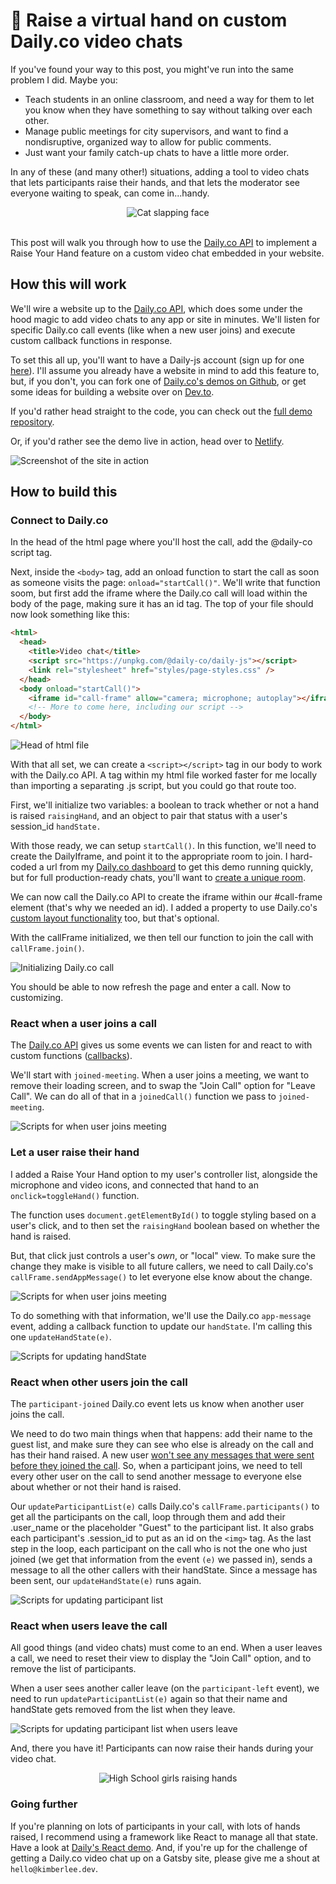 # 🤚 Raise a virtual hand on custom Daily.co video chats
If you've found your way to this post, you might've run into the same problem I did. Maybe you: 

* Teach students in an online classroom, and need a way for them to let you know when they have something to say without talking over each other. 
* Manage public meetings for city supervisors, and want to find a nondisruptive, organized way to allow for public comments. 
* Just want your family catch-up chats to have a little more order. 

In any of these (and many other!) situations, adding a tool to video chats that lets participants raise their hands, and that lets the moderator see everyone waiting to speak, can come in...handy. 

<div align="center">
<img src="https://media.giphy.com/media/xT0GqtpF1NWd9VbstO/giphy.gif" alt="Cat slapping face"/> 
</div>
</br>

This post will walk you through how to use the [Daily.co API](https://docs.daily.co/docs/reference-docs) to implement a Raise Your Hand feature on a custom video chat embedded in your website. 
## How this will work 
We'll wire a website up to the [Daily.co API](https://docs.daily.co/docs/reference-docs), which does some under the hood magic to add video chats to any app or site in minutes. We'll listen for specific Daily.co call events (like when a new user joins) and execute custom callback functions in response. 

To set this all up, you'll want to have a Daily-js account (sign up for one [here](https://dashboard.daily.co/)). I'll assume you already have a website in mind to add this feature to, but, if you don't, you can fork one of [Daily.co's demos on Github](https://github.com/daily-co/daily-demos), or get some ideas for building a website over on [Dev.to](https://dev.to/gaelthomas/how-to-deploy-a-static-website-for-free-in-only-3-minutes-with-google-drive-254c).

If you'd rather head straight to the code, you can check out the [full demo repository](https://github.com/kimberleejohnson/custom-video-call). 

Or, if you'd rather see the demo live in action, head over to [Netlify](https://daily-chat-raise-your-hand.netlify.app/). 

![Screenshot of the site in action](./icon-assets/daily-demo-cropped.png)

## How to build this 
### Connect to Daily.co 
In the head of the html page where you'll host the call, add the @daily-co script tag. 

Next, inside the `<body>` tag, add an onload function to start the call as soon as someone visits the page: `onload="startCall()"`. We'll write that function soom, but first add the iframe where the Daily.co call will load within the body of the page, making sure it has an id tag. The top of your file should now look something like this: 

```html 
<html>
  <head>
    <title>Video chat</title>
    <script src="https://unpkg.com/@daily-co/daily-js"></script>
    <link rel="stylesheet" href="styles/page-styles.css" />
  </head>
  <body onload="startCall()">
    <iframe id="call-frame" allow="camera; microphone; autoplay"></iframe>
    <!-- More to come here, including our script --> 
  </body>
</html> 
```
![Head of html file](./icon-assets/gists/script_0.png)

With that all set, we can create a `<script></script>` tag in our body to work with the Daily.co API. A tag within my html file worked faster for me locally than importing a separating .js script, but you could go that route too. 

First, we'll initialize two variables: a boolean to track whether or not a hand is raised `raisingHand`, and an object to pair that status with a user's session_id `handState.` 

With those ready, we can setup `startCall()`. In this function, we'll need to create the DailyIframe, and point it to the appropriate room to join. I hard-coded a url from my [Daily.co dashboard](https://dashboard.daily.co/) to get this demo running quickly, but for full production-ready chats, you'll want to [create a unique room](https://www.daily.co/blog/video-call-api-tutorial-the-rooms-family-of-endpoints). 

We can now call the Daily.co API to create the iframe within our #call-frame element (that's why we needed an id). I added a property to use Daily.co's [custom layout functionality](https://www.daily.co/blog/using-css-grid-to-create-custom-api-video-call-layouts) too, but that's optional. 

With the callFrame initialized, we then tell our function to join the call with `callFrame.join()`. 

![Initializing Daily.co call](./icon-assets/gists/script_1.png)

You should be able to now refresh the page and enter a call. Now to customizing. 

### React when a user joins a call 
The [Daily.co API](https://docs.daily.co/reference#events) gives us some events we can listen for and react to with custom functions ([callbacks](https://developer.mozilla.org/en-US/docs/Glossary/Callback_function)).

We'll start with `joined-meeting`. When a user joins a meeting, we want to remove their loading screen, and to swap the "Join Call" option for "Leave Call". We can do all of that in a `joinedCall()` function we pass to `joined-meeting`. 

![Scripts for when user joins meeting](./icon-assets/gists/script_2.png)

### Let a user raise their hand
I added a Raise Your Hand option to my user's controller list, alongside the microphone and video icons, and connected that hand to an `onclick=toggleHand()` function. 

The function uses `document.getElementById()` to toggle styling based on a user's click, and to then set the `raisingHand` boolean based on whether the hand is raised.

But, that click just controls a user's _own_, or "local" view. To make sure the change they make is visible to all future callers, we need to call Daily.co's `callFrame.sendAppMessage()` to let everyone else know about the change. 

![Scripts for when user joins meeting](./icon-assets/gists/script_3.png)

To do something with that information, we'll use the Daily.co `app-message` event, adding a callback function to update our `handState`. I'm calling this one `updateHandState(e)`.  

![Scripts for updating handState](./icon-assets/gists/script_4.png) 

### React when other users join the call 
The `participant-joined` Daily.co event lets us know when another user joins the call. 

We need to do two main things when that happens: add their name to the guest list, and make sure they can see who else is already on the call and has their hand raised. A new user [won't see any messages that were sent before they joined the call](https://docs.daily.co/reference#%EF%B8%8F-sendappmessage). So, when a participant joins, we need to tell every other user on the call to send another message to everyone else about whether or not their hand is raised. 

Our `updateParticipantList(e)` calls Daily.co's `callFrame.participants()` to get all the participants on the call, loop through them and add their .user_name or the placeholder "Guest" to the participant list. It also grabs each participant's .session_id to put as an id on the `<img>` tag. As the last step in the loop, each participant on the call who is not the one who just joined (we get that information from the event `(e)` we passed in), sends a message to all the other callers with their handState. Since a message has been sent, our `updateHandState(e)` runs again. 

![Scripts for updating participant list](./icon-assets/gists/script_5.png)

### React when users leave the call 
All good things (and video chats) must come to an end. When a user leaves a call, we need to reset their view to display the "Join Call" option, and to remove the list of participants. 

When a user sees another caller leave (on the `participant-left` event), we need to run `updateParticipantList(e)` again so that their name and handState gets removed from the list when they leave. 

![Scripts for updating participant list when users leave](./icon-assets/gists/script_6.png)

And, there you have it! Participants can now raise their hands during your video chat. 

<div align="center">
<img src="https://media.giphy.com/media/3o7aTucH1E8PTkEe7S/giphy.gif" alt="High School girls raising hands"/> 
</div>

### Going further
If you're planning on lots of participants in your call, with lots of hands raised, I recommend using a framework like React to manage all that state. Have a look at [Daily's React demo](https://www.daily.co/blog/building-a-custom-video-chat-app-with-react). And, if you're up for the challenge of getting a Daily.co video chat up on a Gatsby site, please give me a shout at `hello@kimberlee.dev`.  